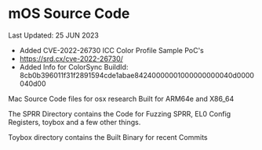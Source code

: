 # mOS Source Code

Last Updated: 25 JUN 2023
- Added CVE-2022-26730 ICC Color Profile Sample PoC's
- https://srd.cx/cve-2022-26730/
- Added Info for ColorSync BuildId: 8cb0b396011f31f2891594cde1abae84240000001000000000040d0000040d00

Mac Source Code files for osx research Built for ARM64e and X86_64

The SPRR Directory contains the Code for Fuzzing SPRR, EL0 Config Registers, toybox and a few other things. 

Toybox directory contains the Built Binary for recent Commits
